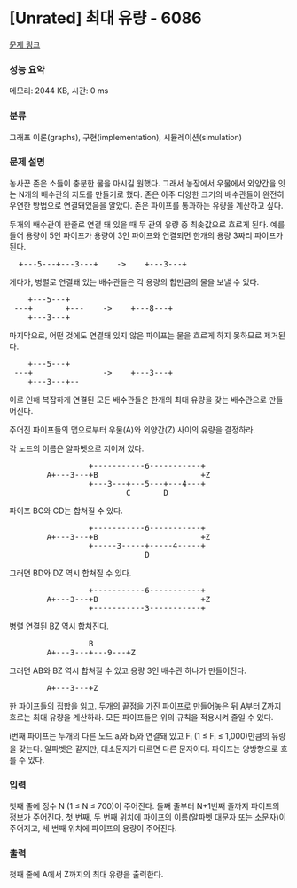 # [Unrated] 최대 유량 - 6086 

[문제 링크](https://www.acmicpc.net/problem/6086) 

### 성능 요약

메모리: 2044 KB, 시간: 0 ms

### 분류

그래프 이론(graphs), 구현(implementation), 시뮬레이션(simulation)

### 문제 설명

<p>농사꾼 존은 소들이 충분한 물을 마시길 원했다. 그래서 농장에서 우물에서 외양간을 잇는 N개의 배수관의 지도를 만들기로 했다. 존은 아주 다양한 크기의 배수관들이 완전히 우연한 방법으로 연결돼있음을 알았다. 존은 파이프를 통과하는 유량을 계산하고 싶다.</p>

<p>두개의 배수관이 한줄로 연결 돼 있을 때 두 관의 유량 중 최솟값으로 흐르게 된다. 예를 들어 용량이 5인 파이프가 용량이 3인 파이프와 연결되면 한개의 용량 3짜리 파이프가 된다.</p>

<pre>  +---5---+---3---+    ->    +---3---+</pre>

<p>게다가, 병렬로 연결돼 있는 배수관들은 각 용량의 합만큼의 물을 보낼 수 있다.</p>

<pre>    +---5---+
 ---+       +---    ->    +---8---+
    +---3---+
</pre>

<p>마지막으로, 어떤 것에도 연결돼 있지 않은 파이프는 물을 흐르게 하지 못하므로 제거된다.</p>

<pre>    +---5---+
 ---+               ->    +---3---+
    +---3---+--
</pre>

<p>이로 인해 복잡하게 연결된 모든 배수관들은 한개의 최대 유량을 갖는 배수관으로 만들어진다.</p>

<p>주어진 파이프들의 맵으로부터 우물(A)와 외양간(Z) 사이의 유량을 결정하라.</p>

<p>각 노드의 이름은 알파벳으로 지어져 있다.</p>

<pre>                 +-----------6-----------+
        A+---3---+B                      +Z
                 +---3---+---5---+---4---+
                         C       D
</pre>

<p>파이프 BC와 CD는 합쳐질 수 있다.</p>

<pre>                 +-----------6-----------+
        A+---3---+B                      +Z
                 +-----3-----+-----4-----+
                             D
</pre>

<p>그러면 BD와 DZ 역시 합쳐질 수 있다.</p>

<pre>                 +-----------6-----------+
        A+---3---+B                      +Z
                 +-----------3-----------+
</pre>

<p>병렬 연결된 BZ 역시 합쳐진다.</p>

<pre>                 B
        A+---3---+---9---+Z
</pre>

<p>그러면 AB와 BZ 역시 합쳐질 수 있고 용량 3인 배수관 하나가 만들어진다.</p>

<pre>        A+---3---+Z</pre>

<p>한 파이프들의 집합을 읽고. 두개의 끝점을 가진 파이프로 만들어놓은 뒤 A부터 Z까지 흐르는 최대 유량을 계산하라. 모든 파이프들은 위의 규칙을 적용시켜 줄일 수 있다.</p>

<p>i번째 파이프는 두개의 다른 노드 a<sub>i</sub>와 b<sub>i</sub>와 연결돼 있고 F<sub>i</sub> (1 ≤ F<sub>i</sub> ≤ 1,000)만큼의 유량을 갖는다. 알파벳은 같지만, 대소문자가 다르면 다른 문자이다. 파이프는 양방향으로 흐를 수 있다.</p>

### 입력 

 <p>첫째 줄에 정수 N (1 ≤ N ≤ 700)이 주어진다. 둘째 줄부터 N+1번째 줄까지 파이프의 정보가 주어진다. 첫 번째, 두 번째 위치에 파이프의 이름(알파벳 대문자 또는 소문자)이 주어지고, 세 번째 위치에 파이프의 용량이 주어진다.</p>

### 출력 

 <p>첫째 줄에 A에서 Z까지의 최대 유량을 출력한다.</p>

